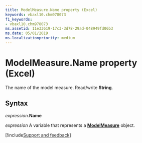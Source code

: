 ```yaml
---
title: ModelMeasure.Name property (Excel)
keywords: vbaxl10.chm978073
f1_keywords:
- vbaxl10.chm978073
ms.assetid: 11e33619-17c3-3d78-29ad-048949fd06b3
ms.date: 05/01/2019
ms.localizationpriority: medium
---
```



# ModelMeasure.Name property (Excel)

The name of the model measure. Read/write **String**.


## Syntax

_expression_.**Name**

_expression_ A variable that represents a **[ModelMeasure](Excel.modelmeasure.md)** object.



[!include[Support and feedback](~/includes/feedback-boilerplate.md)]